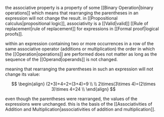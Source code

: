 the associative property is a property of some [[Binary Operation|binary operations]] which means that rearranging the parentheses in an expression will not change the result. in [[Propositional calculus|propositional logic]], associativity is a [[Valid|valid]] [[Rule of replacement|rule of replacement]] for expressions in [[Formal proof|logical proofs]].

within an expression containing two or more occurrences in a row of the same associative operator (additions or multiplication) the order in which the [[Operation|operations]] are performed does not matter as long as the sequence of the [[Operand|operands]] is not changed.

meaning that rearranging the parentheses in such an expression will not change its value:

$$
\begin{align}
(2+3)+4=2+(3+4)=9 \\
\\
2\times(3\times 4)=(2\times 3)\times 4=24 \\
\end{align}
$$

even though the parentheses were rearranged, the values of the expressions were unchanged. this is the basis of the [[Associativities of Addition and Multiplication|associativities of addition and multiplication]].